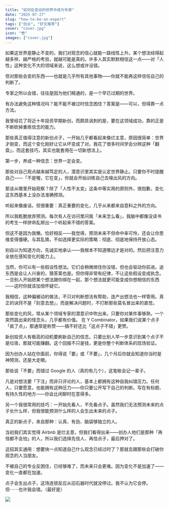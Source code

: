 ```yaml
---
title: "如何在变动的世界中成为专家"
date: "2025-07-27"
slug: "how-to-be-an-expert"
tags: ["创业", "好文推荐"]
cover: "cover.jpg"
icon: "😎"
images: ["cover.jpg"]
---
```

如果这世界是静止不变的，我们对观念的信心就能一路线性上升。某个想法经得起越多样、越严格的考验，就越可能是真的。许多人其实默默相信这一点——对「人性」这种变化不大的领域来说，这么想或许没错。



但对那些会变的东西——也就是几乎所有其他事物——你就不能再这样信任自己的判断了。



专家之所以会错，往往是因为他们精通的，是一个早已过期的世界。



有办法避免这种情况吗？能不能不被过时信念困住？答案是——可以，但得靠一点方法。



我曾经花了将近十年投资早期新创，而颇具讽刺的是，要在这领域成功，靠的正是不断砍掉重练信念的能力。



那些真正值得注意的新创点子，一开始几乎都看起来像烂主意，原因很简单：世界才刚变，而这个变化刚好让它从坏变成了对。我花了很多时间学会分辨这种「翻盘」，而这套技巧，其实也能套用在一切新想法上。



第一步，养成一种信念：世界一定会变。



那些对自己观点越来越笃定的人，潜意识里其实是认定世界静止。只要你不时提醒自己——「不是喔，它在变」，你就会开始训练自己去嗅出风的方向。



那该从哪里开始观察？除了「人性不太变」这条中等实用的原则外，很抱歉，变化这东西基本上没办法准确预测。



听起来像废话，但很重要：真正重要的变化，几乎从来都来自意料之外的方向。



所以我乾脆放弃预测。每次有人在访问里问我「未来怎么看」，我脑中都像没读书的考生一样拼命乱掰出一个听起来不错的答案。



但这不是因为我懒。恰好相反——我觉得，预测未来不但命中率可怜，还会让你思维变得僵硬。与其乱猜，不如选择更实际的策略：彻底、彻底地保持开放心态。



别自以为知道方向，先诚实地承认——我根本不知道哪边才是对的。然后把注意力全放在感知变化的能力上。



当然，你可以有一些假设性想法。它们会稍微绑住你没错，但也会驱动你前进。追东西是会让人兴奋的，猜答案也是。但你得非常有纪律，不让这些假设变成执念。
一旦别人开始把某个想法跟你绑在一起，那个想法就更可能变成你想相信的东西——这时你就该加倍怀疑它。



我相信，这种偏被动的做法，不只对判断想法有帮助，连产出想法也一样管用。真正的诀窍不是「刻意去想」，而是解决问题时，不打断那些莫名冒出来的直觉。



那些变化的风，常从某个领域专家的潜意识中吹出来。只要你对某件事够熟，一个突然跳出来的怪念头，几乎都有价值。
在 Y Combinator，如果我们说某个点子「疯了点」，那通常是称赞——搞不好还比「这点子不错」更赞。



新创投资人有极高的动机要刷新自己的信念。只要比别人早一步意识到某个点子不是垃圾，那就可能赚翻。这个回报不只是钱，更是你整个判断体系的现场验证。



因为创办人站在你面前，你得说「要」或「不要」，几个月后你就会知道你当时是神预测，还是大走眼。



那些说「不要」而错过 Google 的人（真的有几个），这笔帐会记一辈子。



凡是对想法要「下注」而非只评论的人，基本上都拥有这种自我纠错压力。任何人，只要愿意，也能拥有这种压力——你只要公开写下自己的判断。写在有标题、有持久性的地方——你会比闲聊时在意得多。



另一个我很常用的技巧：一开始先看人，不先看点子。虽然我们无法预测未来的点子长什么样，但我很能预测什么样的人会生出未来的点子。



真正的新点子，来自那种：认真、有劲、脑袋够独立的人。



当初我们其实觉得 Airbnb 是烂主意，但我们看得出来——创办人他们是那种「再怪都不会怕」的人，所以我们选择先信人、再信点子，最后押对了。



这招其实通用：想要快一点知道自己什么观念已经过时了？那就去跟那些会打破你观念的人当朋友。



不被自己的专业反困住，已经够难了，而未来只会更难。因为变化不是加速了——变化一直都在加速。



点子会生出点子，这场连锁反应从旧石器时代就没停过。我不认为它会停。
但⋯⋯也许我会错。（最好是）




![](https://prod-files-secure.s3.us-west-2.amazonaws.com/112d0858-5090-4d34-a606-b75eb8d65fd2/46476355-9cf3-4e99-9b7a-3531bc426380/1000202064.png?X-Amz-Algorithm=AWS4-HMAC-SHA256&X-Amz-Content-Sha256=UNSIGNED-PAYLOAD&X-Amz-Credential=ASIAZI2LB4664CKKLJEA%2F20250919%2Fus-west-2%2Fs3%2Faws4_request&X-Amz-Date=20250919T141248Z&X-Amz-Expires=3600&X-Amz-Security-Token=IQoJb3JpZ2luX2VjEFsaCXVzLXdlc3QtMiJHMEUCIQCLSZRmYHfg0KDn5D%2F5TsrSP8MGc%2B6Mue%2BlopTSo%2By%2BIAIgaWWLz%2FAPLPqR02bhhEAX8Uw1aIxbw%2BrogaEBtXaVrgoqiAQI1P%2F%2F%2F%2F%2F%2F%2F%2F%2F%2FARAAGgw2Mzc0MjMxODM4MDUiDA4Z2N9Hv9ZxS9Gr0yrcAyeaMfWEzo%2FZiwqxW4At7ZUjxfQ9MRslcgLcvUb3jk2zMsdn%2Bh5RjqBpsJ9zdzD%2B0fxvQWq461unKsHgxzf68%2BS4cT%2F97J8HmqNG4znO5pGJwkB5rF5j%2FXog8WUoQDpunqWuVeKp%2BBzo7qPwB63aslcVXqgfdaPBdgjeqy2tifJkjFKBqg275IPpPYLQlk2ph0IEayeCFMmAkcmwCHG1T3XlJqeZlkzZNq7%2Fbgm9KGCblfyozpcLzuNzrmfdRfHQeDJbYz6uDraKLD2R2LJ4086QSTD0rzmUGHu32LWd2dfdcxhVLYvuchJYbvOk8Xn96MmGy4ZgAhlC3OQBa0gvdVAwHlfg7uQtx%2Fgm%2FmQGZ8k7svejOViElf4g%2B%2FL04ZiqCawXStlypjUb10oXGtzZDK3pw0pJtG3TiM5imrc5uu6Ab7y%2FiqZJzbdCAEEMKyD4FIN%2FK87PltNNh89%2BKgNbjB9XL6BcujaKzTWX4%2F3vOBw7kP3c0Hg%2BDj3oxrdctzy1wo4kGVAxs5GiWwNrbX26Ps9vrDBEnKgcHhKajbm6HEjfAOWahQEZiB%2Fc0ZQmtsFTBPruc%2FL17urP1ASWI991WV%2FTNDDT0PWLLa6cRYv2YM577oQnZ1UtNbb%2FD18pMPfgtMYGOqUBqD%2Fk9sFgG%2Fh%2FTHB9YcY25zQLux2K3k55f1ohbcpABovg9lGQ%2BJFTLhU0xq4cdlIqGgfHkgUNyktUrm8lUA8Bo3okvXulRTtMlUtFGyDv3LLRyhBFrCpWqlZw6CopuaQ4Mwui24%2FlBueKKG%2FuPas%2BI9pVeIUABA%2BdCXAMoRUn%2Bl1kifoJsCf%2BQJnUCn7IRP2GAv0AUYyq4Q%2FtFWBL5%2FH%2Fdb7JLUPq&X-Amz-Signature=bd64622f88fd905502b81a627c80894a1ed182f78e9f342defbbaa8206054713&X-Amz-SignedHeaders=host&x-amz-checksum-mode=ENABLED&x-id=GetObject)

